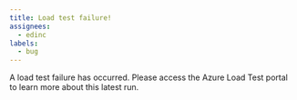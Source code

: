 ```yaml
---
title: Load test failure!
assignees:
  - edinc
labels:
  - bug
---
```

A load test failure has occurred. Please access the Azure Load Test portal to learn more about this latest run.